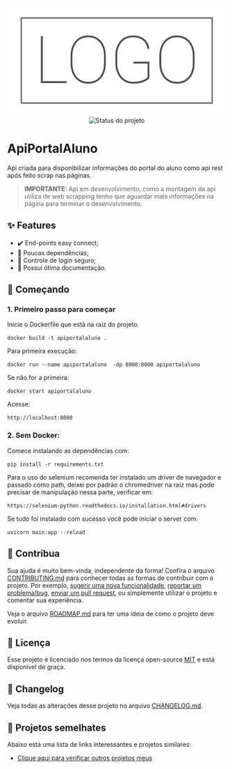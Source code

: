 <p align="center">
    <img width="800" src=".github/logo.png" title="Logo do projeto"><br />
    <img src="https://img.shields.io/maintenance/yes/2022?style=for-the-badge" title="Status do projeto">
</p>

# ApiPortalAluno

Api criada para disponibilizar informações do portal do aluno como api rest após feito scrap nas páginas.
> **IMPORTANTE:** Api em desenvolvimento, como a montagem da api utiliza de web scrapping tenho que aguardar mais informações na página para terminar o desenvolvimento.

## ✨ Features

* ✔️ End-points easy connect;
* 🥢 Poucas dependências;
* 🎨 Controle de login seguro;
* 🖖 Possui ótima documentação.

## 🚀 Começando

### 1. Primeiro passo para começar
Inicie o Dockerfile que está na raiz do projeto.
```shell
docker build -t apiportalaluno .
```
Para primeira execução:
```shell
docker run --name apiportalaluno  -dp 8000:8000 apiportalaluno
```
Se não for a primeira:
```shell
docker start apiportalaluno
```


Acesse:
```http request
http://localhost:8000
```

### 2. Sem Docker:

Comece instalando as dependências com:

```shell
pip install -r requirements.txt
```

Para o uso do selenium recomenda ter instalado um driver de navegador e passado como path, deixei por padrão o 
chromedriver na raiz mas pode precisar de manipulação nessa parte, verificar em:

```shell
https://selenium-python.readthedocs.io/installation.html#drivers
```

Se tudo foi instalado com sucesso você pode iniciar o server com:

```shell
uvicorn main:app --reload
```

## 🤝 Contribua

Sua ajuda é muito bem-vinda, independente da forma! Confira o arquivo [CONTRIBUTING.md](CONTRIBUTING.md) para conhecer todas as formas de contribuir com o projeto. Por exemplo, [sugerir uma nova funcionalidade](https://github.com/ccuffs/template/issues/new?assignees=&labels=&template=feature_request.md&title=), [reportar um problema/bug](https://github.com/ccuffs/template/issues/new?assignees=&labels=bug&template=bug_report.md&title=), [enviar um pull request](https://github.com/ccuffs/hacktoberfest/blob/master/docs/tutorial-pull-request.md), ou simplemente utilizar o projeto e comentar sua experiência.

Veja o arquivo [ROADMAP.md](ROADMAP.md) para ter uma ideia de como o projeto deve evoluir.


## 🎫 Licença

Esse projeto é licenciado nos termos da licença open-source [MIT](https://choosealicense.com/licenses/mit) e está disponível de graça.

## 🧬 Changelog

Veja todas as alterações desse projeto no arquivo [CHANGELOG.md](CHANGELOG.md).

## 🧪 Projetos semelhates

Abaixo está uma lista de links interessantes e projetos similares:

* [Clique aqui para verificar outros projetos meus](https://github.com/mascdriver)